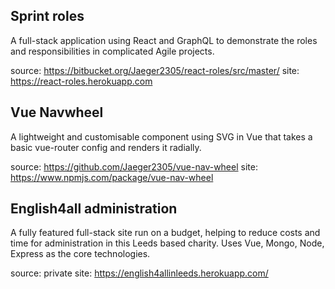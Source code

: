 ## Sprint roles
A full-stack application using React and GraphQL to demonstrate the roles and responsibilities in complicated Agile projects.

source: https://bitbucket.org/Jaeger2305/react-roles/src/master/
site: https://react-roles.herokuapp.com

## Vue Navwheel
A lightweight and customisable component using SVG in Vue that takes a basic vue-router config and renders it radially.

source: https://github.com/Jaeger2305/vue-nav-wheel
site: https://www.npmjs.com/package/vue-nav-wheel

## English4all administration
A fully featured full-stack site run on a budget, helping to reduce costs and time for administration in this Leeds based charity. Uses Vue, Mongo, Node, Express as the core technologies.

source: private
site: https://english4allinleeds.herokuapp.com/
